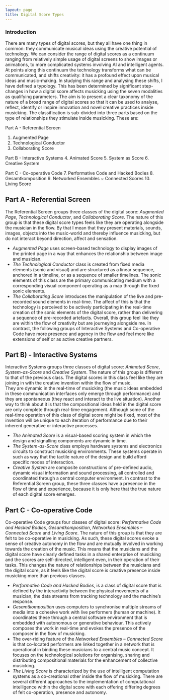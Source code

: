 ```yaml
---
layout: page
title: Digital Score Types
---
```


### Introduction

There are many types of digital scores, but they all have one thing in common: they communicate musical ideas using the creative potential of technology. 
We can consider the range of digital scores as a continuum ranging from relatively simple usage of digital screens to show images or animations, to more complicated systems involving AI and intelligent agents. 
At points along this continuum the technology transforms what can be communicated, and shifts creativity: it has a profound effect upon musical ideas and music-making.
In studying this range and analysing these shifts, I have defined a typology. This has been determined by significant step-changes in how a digital score affects musicking using the seven modalities as qualifying parameters. 
The aim is to present a clear taxonomy of the nature of a broad range of digital scores so that it can be used to analyse, reflect, identify or inspire innovation and novel creative practices inside musicking. 
The classification is sub-divided into three parts based on the type of relationships they stimulate inside musicking. These are:

Part A - Referential Screen 
1.	Augmented Page
2.	Technological Conductor
3.	Collaborating Score

Part B - Interactive Systems
4.	Animated Score
5.	System as Score
6.	Creative System

Part C - Co-operative Code 
7.	Performative Code and Hacked Bodies
8.	Gesamtkomposition
9.	Networked Ensembles ~ Connected Scores
10.	Living Score


## Part A - Referential Screen 
The Referential Screen groups three classes of the digital score: *Augmented Page*, *Technological Conductor*, and *Collaborating Score*. 
The nature of this group is that these digital score types feels like they are operating alongside the musician in the flow. 
By that I mean that they present materials, sounds, images, objects into the music-world and thereby influence musicking, but do not interact beyond direction, affect and sensation. 
- *Augmented Page* uses screen-based technology to display images of the printed page in a way that enhances the relationship between image and musician. 
- *The Technological Conductor* class is created from fixed media elements (sonic and visual) and are structured as a linear sequence, anchored in a timeline, or as a sequence of smaller timelines. The sonic elements of this class are the primary communicating medium with a corresponding visual component operating as a map through the fixed sonic elements. 
- *The Collaborating Score* introduces the manipulation of the live and pre-recorded sound elements in real-time. The affect of this is that the technology is perceived to be actively participating in the real-time creation of the sonic elements of the digital score, rather than delivering a sequence of pre-recorded artefacts. 
Overall, this group feel like they are within the flow of creativity but are journeying alongside me. In contrast, the following groups of Interactive Systems and Co-operative Code have more presence and agency in the flow and feel more like extensions of self or as active creative partners.

## Part B) - Interactive Systems 
Interactive Systems groups three classes of digital score: *Animated Score*, *System-as-Score* and *Creative System*. 
The nature of this group is different to that of the previous class. The digital scores in this class feel like they are joining in with the creative invention within the flow of music.  
They are dynamic in the real-time of musicking (the music ideas embedded in these communication interfaces only emerge through performance) and they are spontaneous (they react and interact to the live situation). 
Another way to think about it is that the compositional ideas held in the digital score are only complete through real-time engagement. 
Although some of the real-time operation of this class of digital score might be fixed, most of the invention will be unique to each iteration of performance due to their inherent generative or interactive processes. 	
- *The Animated Score* is a visual-based scoring system in which the design and signalling components are dynamic in time. 
- *The System-as-Score* class employs hardware systems and electronics circuits to construct musicking environments. These systems operate in such as way that the tactile nature of the design and build afford specific modes of interaction. 
- *Creative System* are composite constructions of pre-defined audio, dynamic visual information and sound processing, all controlled and coordinated through a central computer environment. 
In contrast to the Referential Screen group, these three classes have a presence in the flow of time and experience, because it is only here that the true nature of each digital score emerges.

## Part C - Co-operative Code
Co-operative Code groups four classes of digital score: *Performative Code and Hacked Bodies*, *Gesamtkomposition*, *Networked Ensembles – Connected Score* and *Living Score*. 
The nature of this group is that they are felt to be co-operative in musicking. As such, these digital scores evoke a sense of creative autonomy in the flow and are mutually involved in working towards the creation of the music. 
This means that the musicians and the digital score have clearly defined tasks in a shared enterprise of musicking and the scores are self-directed, intelligent even, in their operation of their tasks. 
This changes the nature of relationships between the musicians and the digital score, as it feels like the digital score is creative presence inside musicking more than previous classes. 
- *Performative Code and Hacked Bodies*, is a class of digital score that is defined by the interactivity between the physical movements of a musician, the data streams from tracking technology and the machine’s response. 
- *Gesamtkomposition* uses computers to synchronise multiple streams of media into a cohesive work with live performers (human or machine). It coordinates these through a central software environment that is embedded with autonomous or generative behaviour. This actively composes the work in real-time and evokes the presence of the composer in the flow of musicking. 
- The over-riding feature of the *Networked Ensembles – Connected Score* is that co-located performers are linked together in a network that is operational in binding these musicians to a central music concept. It focuses on the technological solutions for organising, sharing and distributing compositional materials for the enhancement of collective musicking. 
- *The Living Score* is characterized by the use of intelligent computation systems as a co-creational other inside the flow of musicking. There are several different approaches to the implementation of computational intelligence within the digital score with each offering differing degrees of felt co-operation, presence and autonomy.
